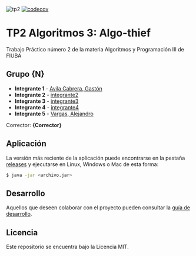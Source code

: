 ![tp2](https://github.com/avilagaston9/algo3_tp2/actions/workflows/build.yml/badge.svg) [![codecov](https://codecov.io/gh/avilagaston9/algo3_tp2/branch/master/graph/badge.svg)](https://codecov.io/gh/avilagaston9/algo3_tp2)

# TP2 Algoritmos 3: Algo-thief

Trabajo Práctico número 2 de la materia Algoritmos y Programación III de FIUBA

## Grupo {N}

* **Integrante 1** - [Avila Cabrera, Gastón](https://github.com/avilagaston9)
* **Integrante 2** - [integrante2](https://github.com/integrante2)
* **Integrante 3** - [integrante3](https://github.com/integrante3)
* **Integrante 4** - [integrante4](https://github.com/integrante4)
* **Integrante 5** - [Vargas, Alejandro](https://github.com/alevargas-gif)

Corrector: **{Corrector}**

## Aplicación

La versión más reciente de la aplicación puede encontrarse en la pestaña [releases](https://github.com/avilagaston9/algo3_tp2/releases/latest) y ejecutarse en Linux, Windows o Mac de esta forma:

```bash
$ java -jar <archivo.jar>
```

## Desarrollo

Aquellos que deseen colaborar con el proyecto pueden consultar la [guía de desarrollo](./docs/Desarrollo.md).

## Licencia

Este repositorio se encuentra bajo la Licencia MIT.
